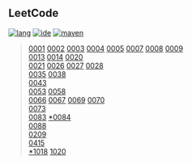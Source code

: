 ## LeetCode

[![lang](https://img.shields.io/badge/lang-java%2012-brightgreen.svg)]()
[![ide](https://img.shields.io/badge/ide-IntelliJ%20IDEA-brightgreen.svg)]()
[![maven](https://img.shields.io/badge/maven-3.6.0-brightgreen.svg)]()

> [0001](src/main/java/LeetCode_0001) [0002](src/main/java/LeetCode_0002) [0003](src/main/java/LeetCode_0003) [0004](src/main/java/LeetCode_0004) [0005](src/main/java/LeetCode_0005)
> [0007](src/main/java/LeetCode_0007) [0008](src/main/java/LeetCode_0008) [0009](src/main/java/LeetCode_0009)
> <br>[0013](src/main/java/LeetCode_0013) [0014](src/main/java/LeetCode_0014)
> [0020](src/main/java/LeetCode_0020)
> <br>[0021](src/main/java/LeetCode_0021)
> [0026](src/main/java/LeetCode_0026) [0027](src/main/java/LeetCode_0027) [0028](src/main/java/LeetCode_0028)
> <br>[0035](src/main/java/LeetCode_0035) [0038](src/main/java/LeetCode_0038)
> <br>[0043](src/main/java/LeetCode_0043)
> <br>[0053](src/main/java/LeetCode_0053)
> [0058](src/main/java/LeetCode_0058)
> <br>[0066](src/main/java/LeetCode_0066) [0067](src/main/java/LeetCode_0067) [0069](src/main/java/LeetCode_0069) [0070](src/main/java/LeetCode_0070)
> <br>[0073](src/main/java/LeetCode_0073)
> <br>[0083](src/main/java/LeetCode_0083) [*0084](src/main/java/LeetCode_0084)
> <br>[0088](src/main/java/LeetCode_0088)
> <br>[0209](src/main/java/LeetCode_0209)
> <br>[0415](src/main/java/LeetCode_0415)
> <br>[*1018](src/main/java/LeetCode_1018) [1020](src/main/java/LeetCode_1020)
